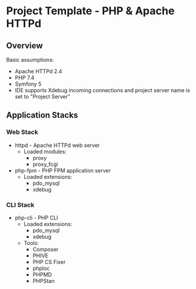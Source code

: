 # Project Template - PHP & Apache HTTPd

## Overview

Basic assumptions:

-   Apache HTTPd 2.4
-   PHP 7.4
-   Symfony 5
-   IDE supports Xdebug incoming connections and project server name is set to "Project Server" 

## Application Stacks

### Web Stack

-   httpd - Apache HTTPd web server
    -   Loaded modules:
        -   proxy
        -   proxy_fcgi
-   php-fpm - PHP FPM application server
    -   Loaded extensions:
        -   pdo_mysql
        -   xdebug

### CLI Stack

-   php-cli - PHP CLI
    -   Loaded extensions:
        -   pdo_mysql
        -   xdebug
    -   Tools:
        -   Composer
        -   PHIVE
        -   PHP CS Fixer
        -   phploc
        -   PHPMD
        -   PHPStan
